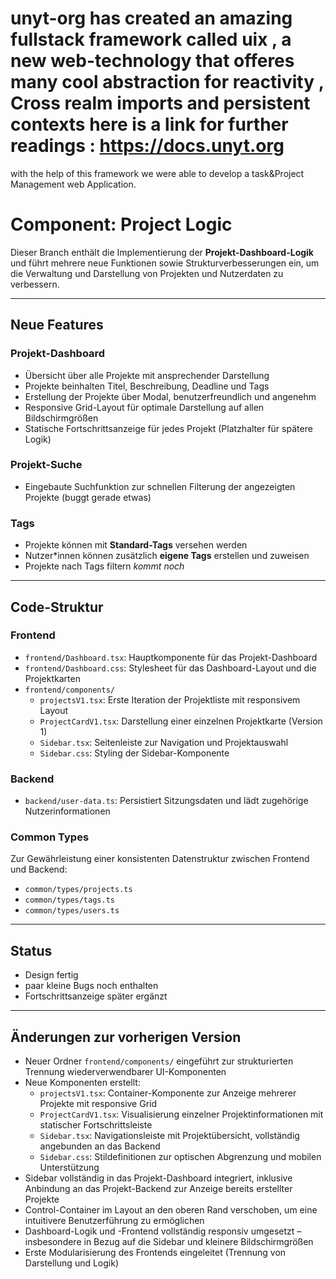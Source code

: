 # unyt-org has created an amazing fullstack framework called uix , a new web-technology that offeres many cool abstraction for reactivity , Cross realm imports and  persistent contexts here is a link for further readings : https://docs.unyt.org

with the help of this framework we were able to develop a task&Project Management web Application.



# Component: Project Logic

Dieser Branch enthält die Implementierung der **Projekt-Dashboard-Logik** und führt mehrere neue Funktionen sowie Strukturverbesserungen ein, um die Verwaltung und Darstellung von Projekten und Nutzerdaten zu verbessern.

---

## Neue Features

### Projekt-Dashboard
- Übersicht über alle Projekte mit ansprechender Darstellung
- Projekte beinhalten Titel, Beschreibung, Deadline und Tags
- Erstellung der Projekte über Modal, benutzerfreundlich und angenehm
- Responsive Grid-Layout für optimale Darstellung auf allen Bildschirmgrößen
- Statische Fortschrittsanzeige für jedes Projekt (Platzhalter für spätere Logik)

### Projekt-Suche
- Eingebaute Suchfunktion zur schnellen Filterung der angezeigten Projekte (buggt gerade etwas)

### Tags
- Projekte können mit **Standard-Tags** versehen werden
- Nutzer*innen können zusätzlich **eigene Tags** erstellen und zuweisen
- Projekte nach Tags filtern *kommt noch*

---

## Code-Struktur

### Frontend

- `frontend/Dashboard.tsx`: Hauptkomponente für das Projekt-Dashboard
- `frontend/Dashboard.css`: Stylesheet für das Dashboard-Layout und die Projektkarten
- `frontend/components/`
  - `projectsV1.tsx`: Erste Iteration der Projektliste mit responsivem Layout
  - `ProjectCardV1.tsx`: Darstellung einer einzelnen Projektkarte (Version 1)
  - `Sidebar.tsx`: Seitenleiste zur Navigation und Projektauswahl
  - `Sidebar.css`: Styling der Sidebar-Komponente

### Backend

- `backend/user-data.ts`: Persistiert Sitzungsdaten und lädt zugehörige Nutzerinformationen

### Common Types

Zur Gewährleistung einer konsistenten Datenstruktur zwischen Frontend und Backend:

- `common/types/projects.ts`
- `common/types/tags.ts`
- `common/types/users.ts`

---

## Status

- Design fertig
- paar kleine Bugs noch enthalten
- Fortschrittsanzeige später ergänzt

---

## Änderungen zur vorherigen Version

- Neuer Ordner `frontend/components/` eingeführt zur strukturierten Trennung wiederverwendbarer UI-Komponenten
- Neue Komponenten erstellt:
  - `projectsV1.tsx`: Container-Komponente zur Anzeige mehrerer Projekte mit responsive Grid
  - `ProjectCardV1.tsx`: Visualisierung einzelner Projektinformationen mit statischer Fortschrittsleiste
  - `Sidebar.tsx`: Navigationsleiste mit Projektübersicht, vollständig angebunden an das Backend
  - `Sidebar.css`: Stildefinitionen zur optischen Abgrenzung und mobilen Unterstützung
- Sidebar vollständig in das Projekt-Dashboard integriert, inklusive Anbindung an das Projekt-Backend zur Anzeige bereits erstellter Projekte
- Control-Container im Layout an den oberen Rand verschoben, um eine intuitivere Benutzerführung zu ermöglichen
- Dashboard-Logik und -Frontend vollständig responsiv umgesetzt – insbesondere in Bezug auf die Sidebar und kleinere Bildschirmgrößen
- Erste Modularisierung des Frontends eingeleitet (Trennung von Darstellung und Logik)
